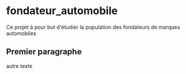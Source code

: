# fondateur_automobile

Ce projet à pour but d'étudier la population des fondateurs de marques automobiles

## Premier paragraphe

autre texte
